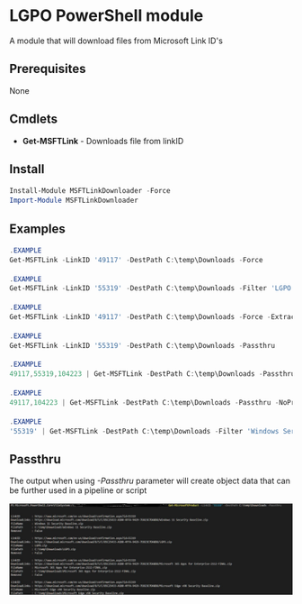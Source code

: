 # LGPO PowerShell module

A module that will download files from Microsoft Link ID's

## Prerequisites

None

## Cmdlets
- **Get-MSFTLink** - Downloads file from linkID

## Install

```powershell
Install-Module MSFTLinkDownloader -Force
Import-Module MSFTLinkDownloader
```

## Examples

```powershell
.EXAMPLE
Get-MSFTLink -LinkID '49117' -DestPath C:\temp\Downloads -Force

.EXAMPLE
Get-MSFTLink -LinkID '55319' -DestPath C:\temp\Downloads -Filter 'LGPO'

.EXAMPLE
Get-MSFTLink -LinkID '49117' -DestPath C:\temp\Downloads -Force -Extract -Cleanup

.EXAMPLE
Get-MSFTLink -LinkID '55319' -DestPath C:\temp\Downloads -Passthru

.EXAMPLE
49117,55319,104223 | Get-MSFTLink -DestPath C:\temp\Downloads -Passthru

.EXAMPLE
49117,104223 | Get-MSFTLink -DestPath C:\temp\Downloads -Passthru -NoProgress -Extract -Cleanup

.EXAMPLE
'55319' | Get-MSFTLink -DestPath C:\temp\Downloads -Filter 'Windows Server' -Passthru -Extract -Verbose

```

## Passthru

The output when using _-Passthru_ parameter will create object data that can be further used in a pipeline or script

![Output](/.images/PassthruData.jpg)
